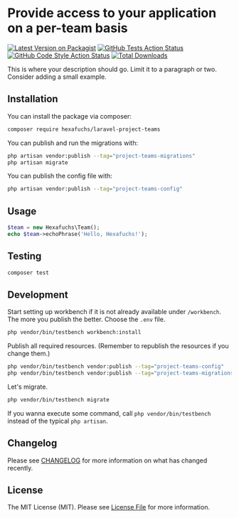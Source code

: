 # Provide access to your application on a per-team basis

[![Latest Version on Packagist](https://img.shields.io/packagist/v/hexafuchs/laravel-project-teams.svg?style=flat-square)](https://packagist.org/packages/hexafuchs/laravel-project-teams)
[![GitHub Tests Action Status](https://img.shields.io/github/actions/workflow/status/hexafuchs/laravel-project-teams/run-tests.yml?branch=main&label=tests&style=flat-square)](https://github.com/hexafuchs/laravel-project-teams/actions?query=workflow%3Arun-tests+branch%3Amain)
[![GitHub Code Style Action Status](https://img.shields.io/github/actions/workflow/status/hexafuchs/laravel-project-teams/fix-php-code-style-issues.yml?branch=main&label=code%20style&style=flat-square)](https://github.com/hexafuchs/laravel-project-teams/actions?query=workflow%3A"Fix+PHP+code+style+issues"+branch%3Amain)
[![Total Downloads](https://img.shields.io/packagist/dt/hexafuchs/laravel-project-teams.svg?style=flat-square)](https://packagist.org/packages/hexafuchs/laravel-project-teams)

This is where your description should go. Limit it to a paragraph or two. Consider adding a small example.

## Installation

You can install the package via composer:

```bash
composer require hexafuchs/laravel-project-teams
```

You can publish and run the migrations with:

```bash
php artisan vendor:publish --tag="project-teams-migrations"
php artisan migrate
```

You can publish the config file with:

```bash
php artisan vendor:publish --tag="project-teams-config"
```

## Usage

```php
$team = new Hexafuchs\Team();
echo $team->echoPhrase('Hello, Hexafuchs!');
```

## Testing

```bash
composer test
```

## Development

Start setting up workbench if it is not already available under `/workbench`. The more you publish the better. Choose 
the `.env` file.

```bash
php vendor/bin/testbench workbench:install
```

Publish all required resources. (Remember to republish the resources if you change them.)

```bash
php vendor/bin/testbench vendor:publish --tag="project-teams-config"
php vendor/bin/testbench vendor:publish --tag="project-teams-migrations"
```

Let's migrate.

```bash
php vendor/bin/testbench migrate
```

If you wanna execute some command, call `php vendor/bin/testbench` instead of the typical `php artisan`.

## Changelog

Please see [CHANGELOG](CHANGELOG.md) for more information on what has changed recently.

## License

The MIT License (MIT). Please see [License File](LICENSE.md) for more information.
